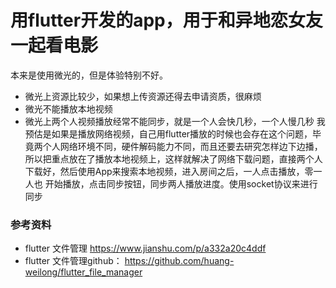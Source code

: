 # 用flutter开发的app，用于和异地恋女友一起看电影
本来是使用微光的，但是体验特别不好。
- 微光上资源比较少，如果想上传资源还得去申请资质，很麻烦
- 微光不能播放本地视频
- 微光上两个人视频播放经常不能同步，就是一个人会快几秒，一个人慢几秒
我预估是如果是播放网络视频，自己用flutter播放的时候也会存在这个问题，毕竟两个人网络环境不同，硬件解码能力不同，而且还要去研究怎样边下边播，
所以把重点放在了播放本地视频上，这样就解决了网络下载问题，直接两个人下载好，然后使用App来搜索本地视频，进入房间之后，一人点击播放，零一人也
开始播放，点击同步按钮，同步两人播放进度。使用socket协议来进行同步

### 参考资料
- flutter 文件管理 https://www.jianshu.com/p/a332a20c4ddf
- flutter 文件管理github： https://github.com/huang-weilong/flutter_file_manager
